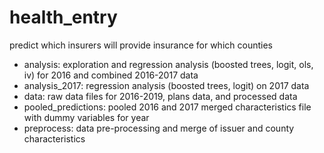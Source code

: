 # health_entry
predict which insurers will provide insurance for which counties

- analysis: exploration and regression analysis (boosted trees, logit, ols, iv) for 2016 and combined 2016-2017 data
- analysis_2017: regression analysis (boosted trees, logit) on 2017 data
- data: raw data files for 2016-2019, plans data, and processed data
- pooled_predictions: pooled 2016 and 2017 merged characteristics file with dummy variables for year
- preprocess: data pre-processing and merge of issuer and county characteristics 